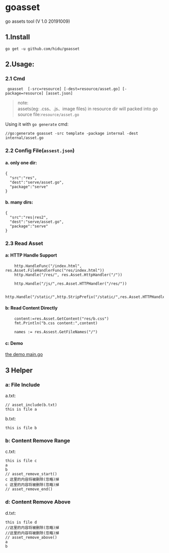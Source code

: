goasset
========
go assets tool (V 1.0 20191009)

## 1.Install
```
go get -u github.com/hidu/goasset
```

## 2.Usage:

### 2.1 Cmd
```
 goasset  [-src=resource] [-dest=resource/asset.go] [-package=resource] [asset.json]
```
> note:  
> assets(eg: .css、.js、image files) in resource dir will packed into go source file:`resource/asset.go`

Using it with `go generate` cmd:
```
//go:generate goasset -src template -package internal -dest internal/asset.go
```

### 2.2 Config File(`assest.json`)
#### a. only one dir: 
```
{
  "src":"res",
  "dest":"serve/asset.go",
  "package":"serve"
}
```

####  b. many dirs:

```
{
  "src":"res|res2",
  "dest":"serve/asset.go",
  "package":"serve"
}
```

### 2.3 Read Asset

#### a: HTTP Handle Support
```
    http.HandleFunc("/index.html", res.Asset.FileHandlerFunc("res/index.html"))
    http.Handle("/res/", res.Asset.HttpHandler("/"))
    
    http.Handle("/js/",res.Asset.HTTPHandler("/res/"))
    
    http.Handle("/static/",http.StripPrefix("/static/",res.Asset.HTTPHandler("/res/")))
```

#### b: Read Content Directly
```
    content:=res.Asset.GetContent("res/b.css")
    fmt.Println("b.css content:",content)
    
    names := res.Assest.GetFileNames("/")
```

#### c: Demo 
[the demo main.go](demo/main.go) 

## 3 Helper
### a: File Include
a.txt:
```
// asset_include(b.txt)
this is file a
```
b.txt:
```
this is file b
```

### b: Content Remove Range
c.txt:
```
this is file c
a
b
// asset_remove_start()
c 这里的内容将被删除(忽略)掉
c 这里的内容将被删除(忽略)掉
// asset_remove_end()
```

### d: Content Remove Above
d.txt:
```
this is file d
//这里的内容将被删除(忽略)掉
//这里的内容将被删除(忽略)掉
// asset_remove_above()
a
b
```